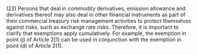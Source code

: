 (22) Persons that deal in commodity derivatives, emission allowance and derivatives thereof may also deal in other financial instruments as part of their commercial treasury risk management activities to protect themselves against risks, such as exchange rate risks. Therefore, it is important to clarify that exemptions apply cumulatively. For example, the exemption in point (j) of Article 2(1) can be used in conjunction with the exemption in point (d) of Article 2(1).